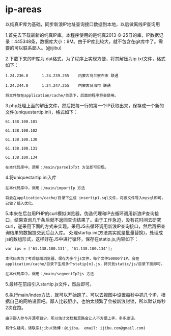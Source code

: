 ip-areas
========

以纯真IP库为基础，同步新浪IP地址查询接口数据到本地，以后做离线IP查询用

1.首先去下载最新的纯真IP库。本程序使用的是纯真2013-8-25日的库，IP数据记录：445348条，数据库大小：9M。由于IP库比较大，就不包含在git库中了。需要的可以联系鄙人。(@ijibu)

2.下载下来的IP库为.dat格式，为了程序上实现方便，将其解压为ip.txt文件，格式如下：
    
    1.24.236.0      1.24.239.255    内蒙古乌兰察布市 联通
    
    1.24.244.0      1.24.247.255    内蒙古乌海市 联通
	
    将文件放在application/cache/目录下，后面的程序将会使用。

3.php处理上面的解压文件，然后把每一行的第一个IP获取出来，保存成一个新的文件(uniquestartip.ini)，格式如下：
    
    61.138.100.101
    
    61.138.100.102
    
    61.138.100.130
    
    61.138.100.131
    
    61.138.100.134
	
	在本代码库中，调用：/main/parseIpTxt 方法即可实现。
	
4.将uniquestartip.ini入库
	
    在本代码库中，调用：/main/importIp 方法

    将会在application/cache/目录下生成 insertip1.sql文件，将该文件导入mysql即可，已做了插入优化。

5.本来在后台用PHP的curl模拟浏览器，伪造代理和IP去循环调用新浪IP查询接口，结果查询几千条后就不返回查询结果了。由于工作急迫，没有花时间去研究curl，遂采用下面的方式来实现。采用JS去循环调用新浪IP查询接口，然后再把查询结果的数据提交到后台入库。
    处理startip.ini(方法其实就是批量替换)，处理成js的数组形式，这样好在JS中进行循环，保存在statip.js,内容如下：
    
    var ips = ['61.138.100.131', '61.138.100.134'];
	
    本代码库为了考虑低端浏览器，保存为多个js文件，每个文件50000个IP。会在application/cache/目录下生成多个statip[n].js，拷贝到static/js/目录下面即可。

    在本代码库中，调用：/main/segmentIp2js 方法

5.最终在前段引入startip.js文件，然后即可。

6.执行main/index方法，就可以开始跑了。可以去视图中设置每秒中抓几个IP，根据自己的网络设置吧。鄙人比较胆小，也怕太频繁了会被新浪封锁，所以默认每秒2次在跑。

    由于鄙人参与开源项目少，所以估计文档和思路会让人不方便上手，多多原谅。
    
	有什么疑问，请联系ijibu(微博：@ijibu， email: ijibu.com@gmail.com)